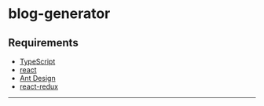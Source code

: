 # blog-generator

## Requirements

- [TypeScript][]
- [react][]
- [Ant Design][]
- [react-redux][]

---

[TypeScript]: https://www.typescriptlang.org/
[react]: https://reactjs.org/
[create-react-app]: https://create-react-app.dev/
[Ant Design]: https://ant.design/index-cn
[react-redux]: https://redux.js.org/
[react-router]: https://reacttraining.com/react-router/web/guides/quick-start
